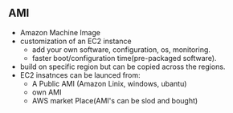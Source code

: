 ## AMI

- Amazon Machine Image
- customization of an EC2 instance
  - add your own software, configuration, os, monitoring.
  - faster boot/configuration time(pre-packaged software).
- build on specific region but can be copied across the regions.
- EC2 insatnces can be launced from:
  -  A Public AMI (Amazon Linix, windows, ubantu)
  -  own AMI
  -  AWS market Place(AMI's can be slod and bought)

